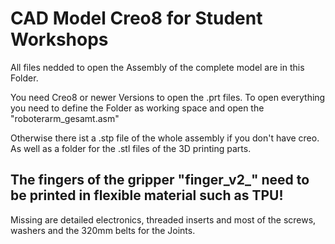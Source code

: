 # CAD Model Creo8 for Student Workshops

All files nedded to open the Assembly of the complete model are in this Folder.

You need Creo8 or newer Versions to open the .prt files.
To open everything you need to define the Folder as working space and open the "roboterarm_gesamt.asm"

Otherwise there ist a .stp file of the whole assembly if you don't have creo. As well as a folder for the .stl files of the 3D printing parts.

## The fingers of the gripper "finger_v2_" need to be printed in flexible material such as TPU!

Missing are detailed electronics, threaded inserts and most of the screws, washers and the 320mm belts for the Joints.



